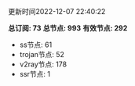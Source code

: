 更新时间2022-12-07 22:40:22

**总订阅: 73**
**总节点: 993**
**有效节点: 292**
- ss节点: 61
- trojan节点: 52
- v2ray节点: 178
- ssr节点: 1
